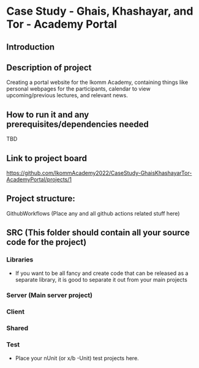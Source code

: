 # Case Study - Ghais, Khashayar, and Tor - Academy Portal

## Introduction

## Description of project
Creating a portal website for the Ikomm Academy, containing things like personal webpages for the participants, calendar to view upcoming/previous lectures, and relevant news.

## How to run it and any prerequisites/dependencies needed
TBD

## Link to project board
https://github.com/IkommAcademy2022/CaseStudy-GhaisKhashayarTor-AcademyPortal/projects/1

## Project structure:
GithubWorkflows (Place any and all github actions related stuff here)

## SRC (This folder should contain all your source code for the project)  
### Libraries   
*  If you want to be all fancy and create code that can be released as a separate library, it is good to separate it out from your main projects  
###  Server (Main server project)  
###  Client   
###  Shared  
### Test   
* Place your nUnit (or x/b -Unit) test projects here.   
